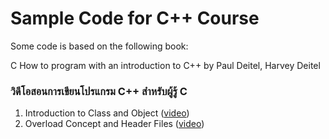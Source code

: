 # Sample Code for C++ Course

Some code is based on the following book:

C How to program with an introduction to C++ by Paul Deitel, Harvey Deitel

### วิดีโอสอนการเขียนโปรแกรม C++ สำหรับผู้รู้ C

1. Introduction to Class and Object ([video](https://www.youtube.com/playlist?list=PLFCfNaHOd4AI6ovPbgqnbfASk80V6JGGc))
2. Overload Concept and Header Files ([video](https://www.youtube.com/playlist?list=PLFCfNaHOd4AJWd9kTWONR6iFD3mQIiFef))


